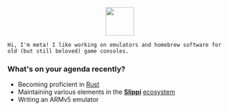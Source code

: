 <p align="center"><img width="64px" height="64px" src="https://github.com/hosaka-corp/hosaka-corp/raw/master/zoe.png"></p>

```
Hi, I'm meta! I like working on emulators and homebrew software for old (but still beloved) game consoles.
```

### What's on your agenda recently?
- Becoming proficient in [Rust](https://github.com/rust/rustlang)
- Maintaining various elements in the **[Slippi](https://slippi.gg)** [ecosystem](https://github.com/project-slippi)
- Writing an ARMv5 emulator
